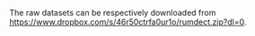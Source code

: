 The raw datasets can be respectively downloaded from https://www.dropbox.com/s/46r50ctrfa0ur1o/rumdect.zip?dl=0.
